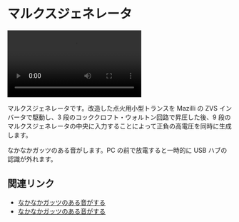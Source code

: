 # マルクスジェネレータ

![](https://www.shapoco.net/media/2023/20231231-marx-generator.mp4)

マルクスジェネレータです。改造した点火用小型トランスを Mazilli の ZVS インバータで駆動し、3 段のコッククロフト・ウォルトン回路で昇圧した後、9 段のマルクスジェネレータの中央に入力することによって正負の高電圧を同時に生成します。

なかなかガッツのある音がします。PC の前で放電すると一時的に USB ハブの認識が外れます。

## 関連リンク

- [なかなかガッツのある音がする](https://x.com/shapoco/status/1741139010440073328)
- [なかなかガッツのある音がする](https://misskey.io/notes/9nvvbm2x1gtz06c6)
